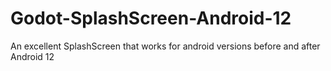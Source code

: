 # Godot-SplashScreen-Android-12
An excellent SplashScreen that works for android versions before and after Android 12
